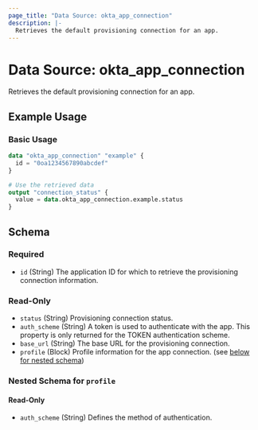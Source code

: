 ```yaml
---
page_title: "Data Source: okta_app_connection"
description: |-
  Retrieves the default provisioning connection for an app.
---
```


# Data Source: okta_app_connection

Retrieves the default provisioning connection for an app.

## Example Usage

### Basic Usage

```terraform
data "okta_app_connection" "example" {
  id = "0oa1234567890abcdef"
}

# Use the retrieved data
output "connection_status" {
  value = data.okta_app_connection.example.status
}
```

## Schema

### Required

- `id` (String) The application ID for which to retrieve the provisioning connection information.

### Read-Only

- `status` (String) Provisioning connection status.
- `auth_scheme` (String) A token is used to authenticate with the app. This property is only returned for the TOKEN authentication scheme.
- `base_url` (String) The base URL for the provisioning connection.
- `profile` (Block) Profile information for the app connection. (see [below for nested schema](#nestedblock--profile))

<a id="nestedblock--profile"></a>
### Nested Schema for `profile`

#### Read-Only

- `auth_scheme` (String) Defines the method of authentication.